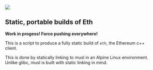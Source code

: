 <a href='https://travis-ci.org/rainbeam/eth-static'> <img src='https://travis-ci.org/rainbeam/eth-static.svg?branch=master'> </a>

## Static, portable builds of Eth

**Work in progess! Force pushing everywhere!**

This is a script to produce a fully static build of `eth`, the
Ethereum c++ client.

This is done by statically linking to musl in an Alpine Linux
environment. Unlike glibc, musl is built with static linking in
mind.
